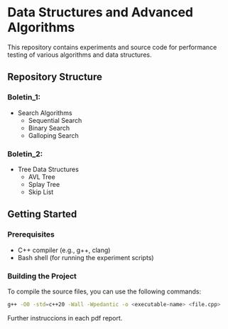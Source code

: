 # Data Structures and Advanced Algorithms

This repository contains experiments and source code for performance testing of various algorithms and data structures.

## Repository Structure

### Boletin_1:
- Search Algorithms
    - Sequential Search
    - Binary Search
    - Galloping Search

### Boletin_2:
- Tree Data Structures
    - AVL Tree
    - Splay Tree
    - Skip List

## Getting Started

### Prerequisites

- C++ compiler (e.g., g++, clang)
- Bash shell (for running the experiment scripts)

### Building the Project

To compile the source files, you can use the following commands:

```sh
g++ -O0 -std=c++20 -Wall -Wpedantic -o <executable-name> <file.cpp>
```

Further instruccions in each pdf report.
